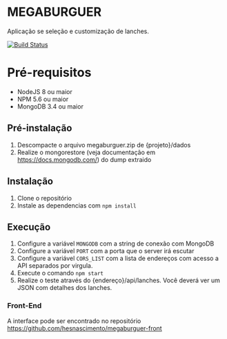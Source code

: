 # MEGABURGUER

Aplicação se seleção e customização de lanches.

[![Build Status](https://travis-ci.org/hesnascimento/megaburguer.svg?branch=master)](https://travis-ci.org/hesnascimento/megaburguer)

# Pré-requisitos
- NodeJS 8 ou maior
- NPM 5.6 ou maior
- MongoDB 3.4 ou maior

## Pré-instalação
1. Descompacte o arquivo megaburguer.zip de {projeto}/dados
2. Realize o mongorestore (veja documentação em https://docs.mongodb.com/) do dump extraido

## Instalação
1. Clone o repositório
2. Instale as dependencias com  ``npm install``

## Execução
1. Configure a variável ``MONGODB``  com a string de conexão com MongoDB
2. Configure a variável ``PORT`` com a porta que o server irá escutar
3. Configure a variável ``CORS_LIST`` com a lista de endereços com acesso a API separados por virgula.
4. Execute o comando ``npm start``
5. Realize o teste através do {endereço}/api/lanches. Você deverá ver um JSON com detalhes dos lanches.


### Front-End

A interface pode ser encontrado no repositório https://github.com/hesnascimento/megaburguer-front
